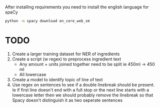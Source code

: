 After installing requirements you need to install the english language for spaCy

```bash
python -m spacy download en_core_web_sm
```

# TODO
1. Create a larger training dataset for NER of ingredients
2. Create a script (w regex) to preprocess ingredient text
    - Any amount + units joined together need to be split ie 450ml -> 450 ml
    - All lowercase
3. Create a model to identify topic of line of text
4. Use regex on sentences to see if a double linebreak should be present. Ie if first line doesn't end with a full stop or the next line starts with a lowercase letter then we should probably remove the linebreak so that Spacy doesn't distinguish it as two seperate sentences
